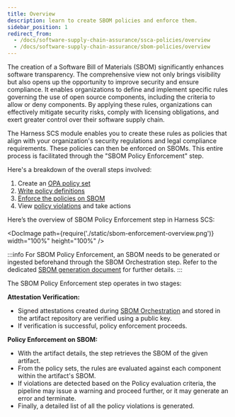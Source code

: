 ```yaml
---
title: Overview
description: learn to create SBOM policies and enforce them.
sidebar_position: 1
redirect_from:
  - /docs/software-supply-chain-assurance/ssca-policies/overview
  - /docs/software-supply-chain-assurance/sbom-policies/overview
---
```


The creation of a Software Bill of Materials (SBOM) significantly enhances software transparency. The comprehensive view not only brings visibility but also opens up the opportunity to improve security and ensure compliance. It enables organizations to define and implement specific rules governing the use of open source components, including the criteria to allow or deny components. By applying these rules, organizations can effectively mitigate security risks, comply with licensing obligations, and exert greater control over their software supply chain.

The Harness SCS module enables you to create these rules as policies that align with your organization's security regulations and legal compliance requirements. These policies can then be enforced on SBOMs. This entire process is facilitated through the "SBOM Policy Enforcement" step.

Here's a breakdown of the overall steps involved:



1. Create an [OPA policy set](/docs/continuous-delivery/x-platform-cd-features/advanced/cd-governance/harness-governance-overview/)
2. [Write policy definitions](/docs/supply-chain-security/sbom-policies/define-sbom-policies)
3. [Enforce the policies on SBOM](./enforce-sbom-policies.md)
4. View [policy violations](/docs/supply-chain-security/ssca-view-results) and take actions

Here’s the overview of SBOM Policy Enforcement step in Harness SCS:

<DocImage path={require('./static/sbom-enforcement-overview.png')} width="100%" height="100%" />


:::info
For SBOM Policy Enforcement, an SBOM needs to be generated or ingested beforehand through the SBOM Orchestration step. Refer to the dedicated [SBOM generation document](https://developer.harness.io/docs/supply-chain-security/sbom/generate-sbom) for further details.
:::

The SBOM Policy Enforcement step operates in two stages:

**Attestation Verification:**



* Signed attestations created during [SBOM Orchestration](../sbom/generate-sbom.md) and stored in the artifact repository are verified using a public key.
* If verification is successful, policy enforcement proceeds.

**Policy Enforcement on SBOM:**



* With the artifact details, the step retrieves the SBOM of the given artifact.
* From the policy sets, the rules are evaluated against each component within the artifact's SBOM.
* If violations are detected based on the Policy evaluation criteria, the pipeline may issue a warning and proceed further, or it may generate an error and terminate.
* Finally, a detailed list of all the policy violations is generated.